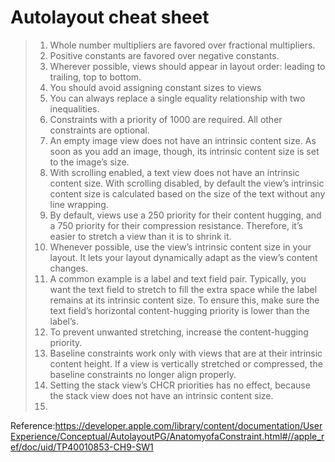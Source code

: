 # Autolayout cheat sheet

> 1. Whole number multipliers are favored over fractional multipliers.
> 2. Positive constants are favored over negative constants.
> 3. Wherever possible, views should appear in layout order: leading to trailing, top to bottom.
> 4. You should avoid assigning constant sizes to views
> 5. You can always replace a single equality relationship with two inequalities.
> 6. Constraints with a priority of 1000 are required. All other constraints are optional.
> 7. An empty image view does not have an intrinsic content size. As soon as you add an image, though, its intrinsic content size is set to the image’s size.
> 8.  With scrolling enabled, a text view does not have an intrinsic content size. With scrolling disabled, by default the view’s intrinsic content size is calculated based on the size of the text without any line wrapping.
> 9. By default, views use a 250 priority for their content hugging, and a 750 priority for their compression resistance. Therefore, it’s easier to stretch a view than it is to shrink it.
> 10. Whenever possible, use the view’s intrinsic content size in your layout. It lets your layout dynamically adapt as the view’s content changes.
> 11. A common example is a label and text field pair. Typically, you want the text field to stretch to fill the extra space while the label remains at its intrinsic content size. To ensure this, make sure the text field’s horizontal content-hugging priority is lower than the label’s.
> 12. To prevent unwanted stretching, increase the content-hugging priority.
> 13. Baseline constraints work only with views that are at their intrinsic content height. If a view is vertically stretched or compressed, the baseline constraints no longer align properly.
> 14. Setting the stack view’s CHCR priorities has no effect, because the stack view does not have an intrinsic content size.
> 15. 

Reference:https://developer.apple.com/library/content/documentation/UserExperience/Conceptual/AutolayoutPG/AnatomyofaConstraint.html#//apple_ref/doc/uid/TP40010853-CH9-SW1
